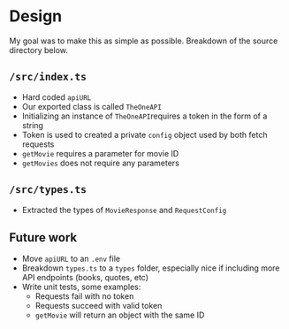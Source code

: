 # Design

My goal was to make this as simple as possible. Breakdown of the source directory below.

## `/src/index.ts`
- Hard coded `apiURL`
- Our exported class is called `TheOneAPI`
- Initializing an instance of `TheOneAPI`requires a token in the form of a string
- Token is used to created a private `config` object used by both fetch requests
- `getMovie` requires a parameter for movie ID
- `getMovies` does not require any parameters

## `/src/types.ts`
- Extracted the types of `MovieResponse` and `RequestConfig`

## Future work
- Move `apiURL` to an `.env` file
- Breakdown `types.ts` to a `types` folder, especially nice if including more API endpoints (books, quotes, etc)
- Write unit tests, some examples:
    - Requests fail with no token
    - Requests succeed with valid token
    - `getMovie` will return an object with the same ID
